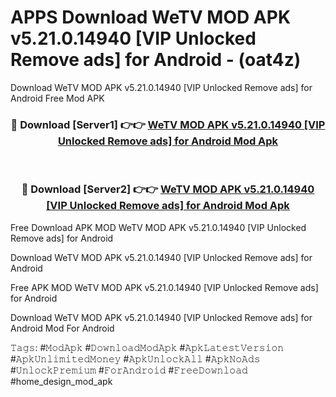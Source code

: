 # APPS Download WeTV MOD APK v5.21.0.14940 [VIP Unlocked Remove ads] for Android - (oat4z)
Download WeTV MOD APK v5.21.0.14940 [VIP Unlocked Remove ads] for Android Free Mod APK

<div align="center">
<h3>🔴 Download [Server1] 👉👉 <a href="https://apk-comot.site?title=WeTV_MOD_APK_v5.21.0.14940_[VIP_Unlocked_Remove_ads]_for_Android">WeTV MOD APK v5.21.0.14940 [VIP Unlocked Remove ads] for Android Mod Apk</a></h3><br>

<h3>🔴 Download [Server2] 👉👉 <a href="https://apk-comot.site?title=WeTV_MOD_APK_v5.21.0.14940_[VIP_Unlocked_Remove_ads]_for_Android">WeTV MOD APK v5.21.0.14940 [VIP Unlocked Remove ads] for Android Mod Apk</a></h3>
</div>


Free Download APK MOD WeTV MOD APK v5.21.0.14940 [VIP Unlocked Remove ads] for Android

Download WeTV MOD APK v5.21.0.14940 [VIP Unlocked Remove ads] for Android 

Free APK MOD WeTV MOD APK v5.21.0.14940 [VIP Unlocked Remove ads] for Android 

Download WeTV MOD APK v5.21.0.14940 [VIP Unlocked Remove ads] for Android Mod For Android

𝚃𝚊𝚐𝚜: #𝙼𝚘𝚍𝙰𝚙𝚔 #𝙳𝚘𝚠𝚗𝚕𝚘𝚊𝚍𝙼𝚘𝚍𝙰𝚙𝚔 #𝙰𝚙𝚔𝙻𝚊𝚝𝚎𝚜𝚝𝚅𝚎𝚛𝚜𝚒𝚘𝚗 #𝙰𝚙𝚔𝚄𝚗𝚕𝚒𝚖𝚒𝚝𝚎𝚍𝙼𝚘𝚗𝚎𝚢 #𝙰𝚙𝚔𝚄𝚗𝚕𝚘𝚌𝚔𝙰𝚕𝚕 #𝙰𝚙𝚔𝙽𝚘𝙰𝚍𝚜 #𝚄𝚗𝚕𝚘𝚌𝚔𝙿𝚛𝚎𝚖𝚒𝚞𝚖 #𝙵𝚘𝚛𝙰𝚗𝚍𝚛𝚘𝚒𝚍 #𝙵𝚛𝚎𝚎𝙳𝚘𝚠𝚗𝚕𝚘𝚊𝚍 #home_design_mod_apk